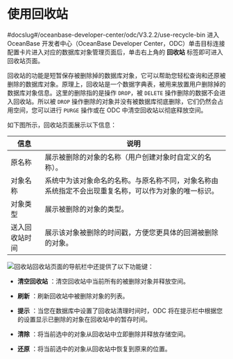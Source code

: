 使用回收站 
==========================
#docslug#/oceanbase-developer-center/odc/V3.2.2/use-recycle-bin
进入 OceanBase 开发者中心（OceanBase Developer Center，ODC）单击目标连接配置卡片进入对应的数据库对象管理页面后，单击右上角的 **回收站** 标签即可进入回收站页面。



回收站的功能是短暂保存被删除掉的数据库对象，它可以帮助您轻松查询和还原被删除的数据库对象。原理上，回收站是一个数据字典表，被用来放置用户删除掉的数据库对象信息。这里的删除指的是操作 `DROP`，被 `DELETE` 操作删除的数据不会进入回收站。所以被 `DROP` 操作删除的对象并没有被数据库彻底删除，它们仍然会占用空间，您可以进行 `PURGE` 操作或在 ODC 中清空回收站以彻底释放空间。

如下图所示，回收站页面展示以下信息：



|   信息    |                         说明                         |
|---------|----------------------------------------------------|
| 原名称     | 展示被删除的对象的名称（用户创建对象时自定义的名称）。                        |
| 对象名称    | 系统中为该对象命名的名称。与原名称不同，对象名称由系统指定不会出现重复名称，可以作为对象的唯一标识。 |
| 对象类型    | 展示被删除的对象的类型。                                       |
| 送入回收站时间 | 展示该对象被删除的时间戳，方便您更具体的回溯被删除的对象。                      |



![回收站](https://help-static-aliyun-doc.aliyuncs.com/assets/img/zh-CN/6479168461/p203469.png)回收站页面的导航栏中还提供了以下功能键：

* **清空回收站** ：清空回收站中当前所有的被删除对象并释放空间。

  

* **刷新** ：刷新回收站中被删除对象的列表。

  

* **提示** ：当您在数据库中设置了回收站清理时间时，ODC 将在提示栏中根据您的设置显示已删除的对象在回收站中的暂存时间。

  

* **清除** ：将当前选中的对象从回收站中立即删除并释放存储空间。

  

* **还原** ：将当前选中的对象从回收站中恢复到原来的位置。

  






